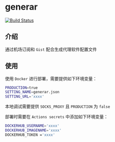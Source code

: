 # generar

[![Build Status](https://github.com/ryuuinc/generar/workflows/Docker/badge.svg)](https://github.com/ryuuinc/generar/actions)

## 介绍

通过机场订阅和 `Gist` 配合生成代理软件配置文件

## 使用

使用 `Docker` 进行部署，需要提供如下环境变量：

```bash
PRODUCTION=true
SETTING_NAME=generar.json
SETTING_URL='xxxx'
```

本地调试需要提供 `SOCKS_PROXY` 且 `PRODUCTION` 为 `false`

部署时需要在 `Actions secrets` 中添加如下环境变量：

```bash
DOCKERHUB_USERNAME='xxxx'
DOCKERHUB_IMAGENAME='xxxx'
DOCKERHUB_TOKEN ='xxxx'
```
